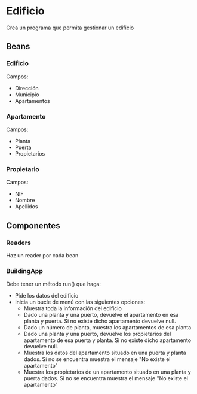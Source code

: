 # Edificio

Crea un programa que permita gestionar un edificio

## Beans

### Edificio

Campos:
- Dirección
- Municipio
- Apartamentos

### Apartamento

Campos:
- Planta
- Puerta
- Propietarios

### Propietario

Campos:
- NIF
- Nombre
- Apellidos

## Componentes

### Readers

Haz un reader por cada bean

### BuildingApp

Debe tener un método run() que haga:
- Pide los datos del edificio
- Inicia un bucle de menú con las siguientes opciones:
    - Muestra toda la información del edificio
    - Dado una planta y una puerto, devuelve el apartamento en esa planta y puerta. Si no existe dicho apartamento devuelve null.
    - Dado un número de planta, muestra los apartamentos de esa planta
    - Dado una planta y una puerto, devuelve los propietarios del apartamento de esa puerta y planta. Si no existe dicho apartamento devuelve null.
    - Muestra los datos del apartamento situado en una puerta y planta dados. Si no se encuentra muestra el mensaje "No existe el apartamento"
    - Muestra los propietarios de un apartamento situado en una planta y puerta dados. Si no se encuentra muestra el mensaje "No existe el apartamento"
